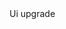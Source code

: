 <!-- overview.html -->
<body>
  <div class="overview"></div>

  <script>
    const product = JSON.parse(localStorage.getItem("selectedProduct"));

    if (product) {
      document.querySelector(".overview").innerHTML = `
        <h2>${product.title}</h2>
        <img src="${product.img}" alt="${product.title}">
        <!-- Add other product info here -->
      `;
    } else {
      document.querySelector(".overview").innerHTML = `<p>No product selected.</p>`;
    }
  </script>
</body>
Ui upgrade 




